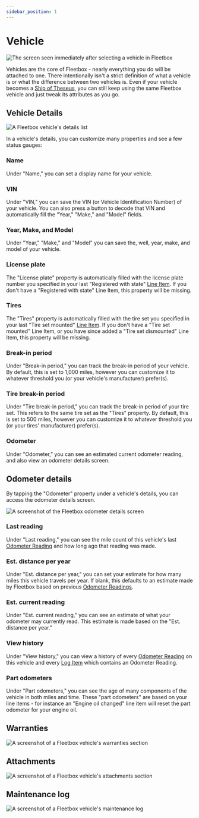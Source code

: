 ```yaml
---
sidebar_position: 1
---
```


# Vehicle

![The screen seen immediately after selecting a vehicle in Fleetbox](/img/vehicle-landing.jpg)

Vehicles are the core of Fleetbox - nearly everything you do will be attached to one. There intentionally isn't a strict definition of what a vehicle is or what the difference between two vehicles is. Even if your vehicle becomes a [Ship of Theseus](https://en.wikipedia.org/wiki/Ship_of_Theseus), you can still keep using the same Fleetbox vehicle and just tweak its attributes as you go.

## Vehicle Details

![A Fleetbox vehicle's details list](/img/vehicle-details.jpg)

In a vehicle's details, you can customize many properties and see a few status gauges:

### Name

Under "Name," you can set a display name for your vehicle.

### VIN

Under "VIN," you can save the VIN (or Vehicle Identification Number) of your vehicle. You can also press a button to decode that VIN and automatically fill the "Year," "Make," and "Model" fields.

### Year, Make, and Model

Under "Year," "Make," and "Model" you can save the, well, year, make, and model of your vehicle.

### License plate

The "License plate" property is automatically filled with the license plate number you specified in your last "Registered with state" [Line Item](/docs/concepts/lineitem). If you don't have a "Registered with state" Line Item, this property will be missing.

### Tires

The "Tires" property is automatically filled with the tire set you specified in your last "Tire set mounted" [Line Item](/docs/concepts/lineitem). If you don't have a "Tire set mounted" Line Item, or you have since added a "Tire set dismounted" Line Item, this property will be missing.

### Break-in period

Under "Break-in period," you can track the break-in period of your vehicle. By default, this is set to 1,000 miles, however you can customize it to whatever threshold you (or your vehicle's manufacturer) prefer(s).

### Tire break-in period

Under "Tire break-in period," you can track the break-in period of your tire set. This refers to the same tire set as the "Tires" property. By default, this is set to 500 miles, however you can customize it to whatever threshold you (or your tires' manufacturer) prefer(s).

### Odometer

Under "Odometer," you can see an estimated current odometer reading, and also view an odometer details screen.

## Odometer details

By tapping the "Odometer" property under a vehicle's details, you can access the odometer details screen.

![A screenshot of the Fleetbox odometer details screen](/img/odometer-details.jpg)

### Last reading

Under "Last reading," you can see the mile count of this vehicle's last [Odometer Reading](/docs/concepts/odometerreading) and how long ago that reading was made.

### Est. distance per year

Under "Est. distance per year," you can set your estimate for how many miles this vehicle travels per year. If blank, this defaults to an estimate made by Fleetbox based on previous [Odometer Readings](/docs/concepts/odometerreading).

### Est. current reading

Under "Est. current reading," you can see an estimate of what your odometer may currently read. This estimate is made based on the "Est. distance per year."

### View history

Under "View history," you can view a history of every [Odometer Reading](/docs/concepts/odometerreading) on this vehicle and every [Log Item](/docs/concepts/logitem) which contains an Odometer Reading.

### Part odometers

Under "Part odometers," you can see the age of many components of the vehicle in both miles and time. These "part odometers" are based on your line items - for instance an "Engine oil changed" line item will reset the part odometer for your engine oil.

## Warranties

![A screenshot of a Fleetbox vehicle's warranties section](/img/vehicle-warranties.jpg)

## Attachments

![A screenshot of a Fleetbox vehicle's attachments section](/img/vehicle-attachments.jpg)

## Maintenance log

![A screenshot of a Fleetbox vehicle's maintenance log](/img/vehicle-log.jpg)